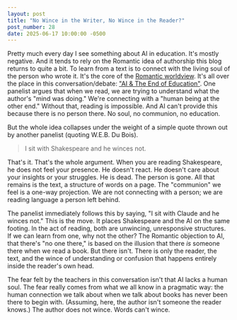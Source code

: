 ```yaml
---
layout: post
title: "No Wince in the Writer, No Wince in the Reader?"
post_number: 28
date: 2025-06-17 10:00:00 -0500
---
```


Pretty much every day I see something about AI in education. It's mostly negative. And it tends to rely on the Romantic idea of authorship this blog returns to quite a bit. To learn from a text is to connect with the living soul of the person who wrote it. It's the core of the [Romantic worldview](/post-9). It's all over the place in this conversation/debate: ["AI & The End of Education"](https://www.youtube.com/watch?v=Aq_08Vsm5Z0&t=9s). One panelist argues that when we read, we are trying to understand what the author's "mind was doing." We're connecting with a "human being at the other end." Without that, reading is impossible. And AI can't provide this because there is no person there. No soul, no communion, no education.

But the whole idea collapses under the weight of a simple quote thrown out by another panelist (quoting W.E.B. Du Bois).

> I sit with Shakespeare and he winces not.

That's it. That's the whole argument. When you are reading Shakespeare, he does not feel your presence. He doesn't react. He doesn't care about your insights or your struggles. He is dead. The person is gone. All that remains is the text, a structure of words on a page. The "communion" we feel is a one-way projection. We are not connecting with a person; we are reading language a person left behind.

The panelist immediately follows this by saying, "I sit with Claude and he winces not." This is the move. It places Shakespeare and the AI on the same footing. In the act of reading, both are unwincing, unresponsive structures. If we can learn from one, why not the other? The Romantic objection to AI, that there's "no one there," is based on the illusion that there *is* someone there when we read a book. But there isn't. There is only the reader, the text, and the wince of understanding or confusion that happens entirely inside the reader's own head.

The fear felt by the teachers in this conversation isn't that AI lacks a human soul. The fear really comes from what we all know in a pragmatic way: the human connection we talk about when we talk about books has never been there to begin with. (Assuming, here, the author isn't someone the reader knows.) The author does not wince. Words can't wince.